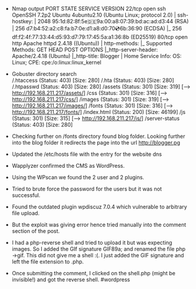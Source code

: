 - Nmap output
	PORT   STATE SERVICE VERSION
	22/tcp open  ssh     OpenSSH 7.2p2 Ubuntu 4ubuntu2.10 (Ubuntu Linux; protocol 2.0)
	| ssh-hostkey: 
	|   2048 95:1d:82:8f:5e:de:9a:00:a8:07:39:bd:ac:ad:d3:44 (RSA)
	|   256 d7:b4:52:a2:c8:fa:b7:0e:d1:a8:d0:70:cd:6b:36:90 (ECDSA)
	|_  256 df:f2:4f:77:33:44:d5:93:d7:79:17:45:5a:a1:36:8b (ED25519)
	80/tcp open  http    Apache httpd 2.4.18 ((Ubuntu))
	| http-methods: 
	|_  Supported Methods: GET HEAD POST OPTIONS
	|_http-server-header: Apache/2.4.18 (Ubuntu)
	|_http-title: Blogger | Home
	Service Info: OS: Linux; CPE: cpe:/o:linux:linux_kernel

- Gobuster directory search                        
	/.htaccess            (Status: 403) [Size: 280]
	/.hta                 (Status: 403) [Size: 280]
	/.htpasswd            (Status: 403) [Size: 280]
	/assets               (Status: 301) [Size: 319] [--> http://192.168.211.217/assets/]
	/css                  (Status: 301) [Size: 316] [--> http://192.168.211.217/css/]
	/images               (Status: 301) [Size: 319] [--> http://192.168.211.217/images/]
	/fonts                 (Status: 301) [Size: 316] [--> http://192.168.211.217/fonts/]
	/index.html           (Status: 200) [Size: 46199]
	/js                   (Status: 301) [Size: 315] [--> http://192.168.211.217/js/]
	/server-status        (Status: 403) [Size: 280]

- Checking further on /fonts directory found blog folder. Looking further into the blog folder it redirects the page into the url http://blogger.pg
- Updated the /etc/hosts file with the entry for the website dns
- Wapplyzer confirmed the CMS as WordPress.
- Using the WPscan we found the 2 user and 2 plugins.
- Tried to brute force the password for the users but it was not successful.
- Found the outdated plugin wpdiscuz 7.0.4 which vulnerable to arbitrary file upload.
- But the exploit was giving error hence tried manually into the comment section of the post.
- I had a php-reverse shell and tried to upload it but was expecting images. So I added the GIf signature GIF89a; and renamed the file php →gif. This did not give me a shell :(. I just added the GIF signature and left the file extension to .php.
- Once submitting the comment, I clicked on the shell.php (might be invisible!) and got the reverse shell. #wordpress